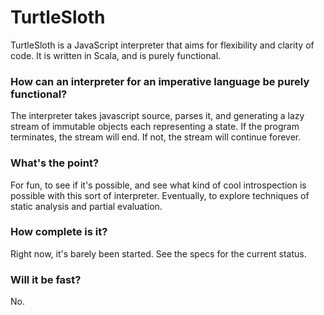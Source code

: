 # TurtleSloth
TurtleSloth is a JavaScript interpreter that aims for flexibility and clarity of code.  It is written in Scala, and is purely functional.

### How can an interpreter for an imperative language be purely functional?
The interpreter takes javascript source, parses it, and generating a lazy stream of immutable objects each representing a state.  If the program terminates, the stream will end.  If not, the stream will continue forever.

### What's the point?
For fun, to see if it's possible, and see what kind of cool introspection is possible with this sort of interpreter.  Eventually, to explore techniques of static analysis and partial evaluation.

### How complete is it?
Right now, it's barely been started.  See the specs for the current status.

### Will it be fast?
No.